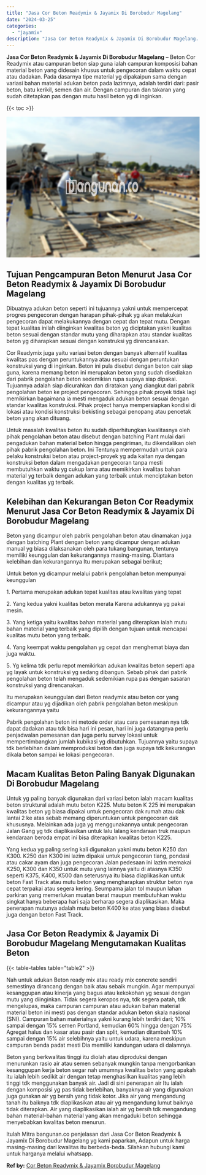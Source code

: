 ```yaml
---
title: "Jasa Cor Beton Readymix & Jayamix Di Borobudur Magelang"
date: "2024-03-25"
categories: 
  - "jayamix"
description: "Jasa Cor Beton Readymix & Jayamix Di Borobudur Magelang. Itulah Mitra bangunan.co penjelasan dari Jasa Cor Beton Readymix & Jayamix Di Borobudur Magelang yg..."
---
```


**Jasa Cor Beton Readymix & Jayamix Di Borobudur Magelang** – Beton Cor Readymix atau campuran beton siap guna ialah campuran komposisi bahan material beton yang didesain khusus untuk pengecoran dalam waktu cepat atau dadakan. Pada dasarnya tipe material yg dipakaipun sama dengan variasi bahan material adukan beton pada lazimnya, adalah terdiri dari: pasir beton, batu kerikil, semen dan air. Dengan campuran dan takaran yang sudah ditetapkan pas dengan mutu hasil beton yg di inginkan.

{{< toc >}}

![Jasa Cor Beton Readymix & Jayamix Di Borobudur Magelang](/images/jasa-cor-readymix-08.png)

## Tujuan Pengcampuran Beton Menurut Jasa Cor Beton Readymix & Jayamix Di Borobudur Magelang

Dibuatnya adukan beton seperti ini tujuannya yakni untuk mempercepat progres pengecoran dengan harapan pihak-pihak yg akan melakukan pengecoran dapat melakukannya dengan cepat dan tepat mutu. Dengan tepat kualitas inilah diinginkan kwalitas beton yg diciptakan yakni kualitas beton sesuai dengan standar mutu yang diharapkan atau standar kualitas beton yg diharapkan sesuai dengan konstruksi yg direncanakan.

Cor Readymix juga yaitu variasi beton dengan banyak alternatif kualitas kwalitas pas dengan peruntukannya atau sesuai dengan peruntukan konstruksi yang di inginkan. Beton ini pula disebut dengan beton cair siap guna, karena memang beton ini merupakan beton yang sudah disediakan dari pabrik pengolahan beton sedemikian rupa supaya siap dipakai. Tujuannya adalah siap dicurahkan dan diratakan yang diangkut dari pabrik pengolahan beton ke project pengecoran. Sehingga pihak proyek tidak lagi memikirkan bagaimana ia mesti mengaduk adukan beton sesuai dengan standar kwalitas konstruksi. Pihak project hanya mempersiapkan kondisi di lokasi atau kondisi konstruksi bekisting sebagai penopang atau pencetak beton yang akan dituang.

Untuk masalah kwalitas beton itu sudah diperhitungkan kwalitasnya oleh pihak pengolahan beton atau disebut dengan batching Plant mulai dari pengadukan bahan material beton hingga pengiriman, itu dikendalikan oleh pihak pabrik pengolahan beton. Ini Tentunya mempermudah untuk para pelaku konstruksi beton atau project-proyek yg ada kaitan nya dengan konstruksi beton dalam mengadakan pengecoran tanpa mesti membutuhkan waktu yg cukup lama atau memikirkan kwalitas bahan material yg terbaik dengan adukan yang terbaik untuk menciptakan beton dengan kualitas yg terbaik.

## Kelebihan dan Kekurangan Beton Cor Readymix Menurut Jasa Cor Beton Readymix & Jayamix Di Borobudur Magelang

Beton yang dicampur oleh pabrik pengolahan beton atau dinamakan juga dengan batching Plant dengan beton yang dicampur dengan adukan manual yg biasa dilaksanakan oleh para tukang bangunan, tentunya memiliki keunggulan dan kekurangannya masing-masing. Diantara kelebihan dan kekurangannya Itu merupakan sebagai berikut;

Untuk beton yg dicampur melalui pabrik pengolahan beton mempunyai keunggulan

1\. Pertama merupakan adukan tepat kualitas atau kwalitas yang tepat

2\. Yang kedua yakni kualitas beton merata Karena adukannya yg pakai mesin.

3\. Yang ketiga yaitu kwalitas bahan material yang diterapkan ialah mutu bahan material yang terbaik yang dipilih dengan tujuan untuk mencapai kualitas mutu beton yang terbaik.

4\. Yang keempat waktu pengolahan yg cepat dan menghemat biaya dan juga waktu.

5\. Yg kelima tdk perlu repot memikirkan adukan kwalitas beton seperti apa yg layak untuk konstruksi yg sedang dibangun. Sebab pihak dari pabrik pengolahan beton telah mengaduk sedemikian rupa pas dengan sasaran konstruksi yang direncanakan.

Itu merupakan keunggulan dari Beton readymix atau beton cor yang dicampur atau yg dijadikan oleh pabrik pengolahan beton meskipun kekurangannya yaitu

Pabrik pengolahan beton ini metode order atau cara pemesanan nya tdk dapat dadakan atau tdk bisa hari ini pesan, hari ini juga datangnya perlu penjadwalan pemesanan dan juga perlu survey lokasi untuk mempertimbangkan jumlah kubikasi yg dibutuhkan. Tujuannya yaitu supaya tdk berlebihan dalam memproduksi beton dan juga supaya tdk kekurangan dikala beton sampai ke lokasi pengecoran.

## Macam Kualitas Beton Paling Banyak Digunakan Di Borobudur Magelang

Untuk yg paling banyak digunakan dari variasi beton ialah macam kualitas beton struktural adalah mutu beton K225. Mutu beton K 225 ini merupakan kwalitas beton yg biasa dipakai untuk pengecoran dak rumah atau dak lantai 2 ke atas sebab memang diperuntukan untuk pengecoran dak khususnya. Melainkan ada juga yg menggunakannya untuk pengecoran Jalan Gang yg tdk diaplikasikan untuk lalu lalang kendaraan truk maupun kendaraan beroda empat ini bisa diterapkan kwalitas beton K225.

Yang kedua yg paling sering kali digunakan yakni mutu beton K250 dan K300. K250 dan K300 ini lazim dipakai untuk pengecoran tiang, pondasi atau cakar ayam dan juga pengecoran Jalan pedesaan ini lazim memakai K250, K300 dan K350 untuk mutu yang lainnya yaitu di atasnya K350 seperti K375, K400, K500 dan seterusnya itu biasa diaplikasikan untuk beton Fast Track atau mutu beton yang mengharapkan struktur beton nya cepat terpakai atau segera kering. Seumpama jalan tol maupun lahan parkiran yang memerlukan muatan berat maupun membutuhkan waktu singkat hanya beberapa hari saja berharap segera diaplikasikan. Maka penerapan mutunya adalah mutu beton K400 ke atas yang biasa disebut juga dengan beton Fast Track.

## Jasa Cor Beton Readymix & Jayamix Di Borobudur Magelang Mengutamakan Kualitas Beton

{{< table-tables table="table2" >}}

Nah untuk adukan Beton ready mix atau ready mix concrete sendiri semestinya dirancang dengan baik atau sebaik mungkin. Agar mempunyai kesanggupan atau kinerja yang bagus atau kekokohan yg sesuai dengan mutu yang diinginkan. Tidak segera keropos nya, tdk segera patah, tdk mengelupas, maka campuran campuran atau adukan bahan material material beton ini mesti pas dengan standar adukan beton skala nasional (SNI). Campuran bahan materialnya yakni kurang lebih terdiri dari; 10% sampai dengan 15% semen Portland, kemudian 60% hingga dengan 75% Agregat halus dan kasar atau pasir dan split, kemudian ditambah 10% sampai dengan 15% air selebihnya yaitu untuk udara, karena meskipun campuran benda padat mesti Dia memiliki kandungan udara di dalamnya.

Beton yang berkwalitas tinggi itu diolah atau diproduksi dengan menurunkan rasio air atau semen sebanyak mungkin tanpa mengorbankan kesanggupan kerja beton segar nah umumnya kwalitas beton yang apakah itu ialah lebih sedikit air dengan tetap menghasilkan kualitas yang lebih tinggi tdk menggunakan banyak air. Jadi di sini penerapan air Itu ialah dengan komposisi yg pas tidak berlebihan, banyaknya air yang digunakan juga gunakan air yg bersih yang tidak kotor. Jika air yang mengandung tanah itu baiknya tdk diaplikasikan atau air yg mengandung lumut baiknya tidak diterapkan. Air yang diaplikasikan ialah air yg bersih tdk mengandung bahan material-bahan material yang akan mengaduki beton sehingga menyebabkan kwalitas beton menurun.

Itulah Mitra bangunan.co penjelasan dari Jasa Cor Beton Readymix & Jayamix Di Borobudur Magelang yg kami paparkan, Adapun untuk harga masing-masing dari kwalitas itu berbeda-beda. Silahkan hubungi kami untuk harganya melalui whatsapp.

**Ref by:** [Cor Beton Readymix & Jayamix Borobudur Magelang](https://id.wikipedia.org/wiki/Cor)
